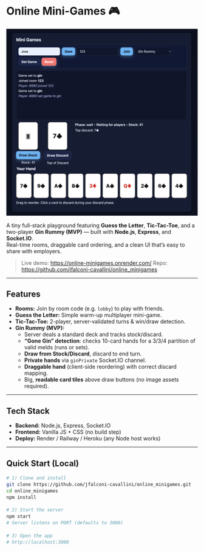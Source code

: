 # Online Mini-Games 🎮

![Example](images/online_minigames.png)

A tiny full-stack playground featuring **Guess the Letter**, **Tic-Tac-Toe**, and a two-player **Gin Rummy (MVP)** — built with **Node.js**, **Express**, and **Socket.IO**.  
Real-time rooms, draggable card ordering, and a clean UI that’s easy to share with employers.

> Live demo: https://online-minigames.onrender.com/
> Repo: https://github.com/jfalconi-cavallini/online_minigames

---

## Features

- **Rooms:** Join by room code (e.g. `lobby`) to play with friends.
- **Guess the Letter:** Simple warm-up multiplayer mini-game.
- **Tic-Tac-Toe:** 2-player, server-validated turns & win/draw detection.
- **Gin Rummy (MVP):**
  - Server deals a standard deck and tracks stock/discard.
  - **“Gone Gin” detection**: checks 10-card hands for a 3/3/4 partition of valid melds (runs or sets).
  - **Draw from Stock/Discard**, discard to end turn.
  - **Private hands** via `ginPrivate` Socket.IO channel.
  - **Draggable hand** (client-side reordering) with correct discard mapping.
  - Big, **readable card tiles** above draw buttons (no image assets required).

---

## Tech Stack

- **Backend:** Node.js, Express, Socket.IO
- **Frontend:** Vanilla JS + CSS (no build step)
- **Deploy:** Render / Railway / Heroku (any Node host works)

---

## Quick Start (Local)

```bash
# 1) Clone and install
git clone https://github.com/jfalconi-cavallini/online_minigames.git
cd online_minigames
npm install

# 2) Start the server
npm start
# Server listens on PORT (defaults to 3000)

# 3) Open the app
# http://localhost:3000
```

